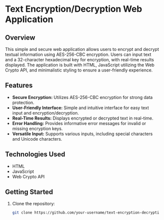 # Text Encryption/Decryption Web Application

## Overview

This simple and secure web application allows users to encrypt and decrypt textual information using AES-256-CBC encryption. Users can input text and a 32-character hexadecimal key for encryption, with real-time results displayed. The application is built with HTML, JavaScript utilizing the Web Crypto API, and minimalistic styling to ensure a user-friendly experience.

## Features

- **Secure Encryption:** Utilizes AES-256-CBC encryption for strong data protection.
- **User-Friendly Interface:** Simple and intuitive interface for easy text input and encryption/decryption.
- **Real-Time Results:** Displays encrypted or decrypted text in real-time.
- **Error Handling:** Provides informative error messages for invalid or missing encryption keys.
- **Versatile Input:** Supports various inputs, including special characters and Unicode characters.

## Technologies Used

- HTML
- JavaScript
- Web Crypto API

## Getting Started

1. Clone the repository:

   ```bash
   git clone https://github.com/your-username/text-encryption-decryption.git
